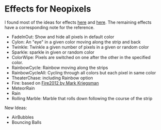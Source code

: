# Effects for Neopixels
I found most of the ideas for effects [here](https://www.tweaking4all.com/hardware/arduino/adruino-led-strip-effects/#LEDStripEffectBlinkingHalloweenEyes) and [here](https://repos.ctdo.de/starcalc/ESP8266-RGB5m). The remaining effects have a corresponding note for the reference.

* FadeInOut: Show and hide all pixels in default color
* Cylon: An "eye" in a given color moving along the strip and back
* Twinkle: Twinkle a given number of pixels in a given or random color
* Sparkle: sparkle in given or random color
* ColorWipe: Pixels are switched on one after the other in the specified color.
* RainbowCycle: Rainbow moving along the strips
* RainbowCycleAll: Cycling through all colors but each pixel in same color
* TheaterChase: including Rainbow option
* Fire: based on [Fire2012 by Mark Kriegsman](https://github.com/FastLED/FastLED/blob/master/examples/Fire2012/Fire2012.ino)
* MeteorRain
* Rain
* Rolling Marble: Marble that rolls down following the course of the strip

New Ideas:
* AirBubbles
* Bouncing Balls


